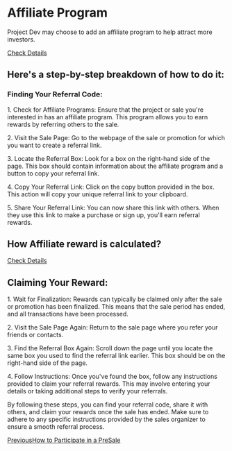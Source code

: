 # Affiliate Program

Project Dev may choose to add an affiliate program to help attract more investors. &#x20;

[Check Details](https://docs.rogerpad.finance/developers-corner/sales-options/affiliate-program)

## Here's a step-by-step breakdown of how to do it: <a href="#heres-a-step-by-step-breakdown-of-how-to-do-it" id="heres-a-step-by-step-breakdown-of-how-to-do-it"></a>

### Finding Your Referral Code: <a href="#finding-your-referral-code" id="finding-your-referral-code"></a>

1\. Check for Affiliate Programs: Ensure that the project or sale you're interested in has an affiliate program. This program allows you to earn rewards by referring others to the sale.

2\. Visit the Sale Page: Go to the webpage of the sale or promotion for which you want to create a referral link.

3\. Locate the Referral Box: Look for a box on the right-hand side of the page. This box should contain information about the affiliate program and a button to copy your referral link.

4\. Copy Your Referral Link: Click on the copy button provided in the box. This action will copy your unique referral link to your clipboard.

5\. Share Your Referral Link: You can now share this link with others. When they use this link to make a purchase or sign up, you'll earn referral rewards.

## How Affiliate reward is calculated?

[Check Details](https://docs.rogerpad.finance/developers-corner/sales-options/affiliate-program/affiliate-rewards-explained)

## Claiming Your Reward: <a href="#claiming-your-reward" id="claiming-your-reward"></a>

1\. Wait for Finalization: Rewards can typically be claimed only after the sale or promotion has been finalized. This means that the sale period has ended, and all transactions have been processed.

2\. Visit the Sale Page Again: Return to the sale page where you refer your friends or contacts.

3\. Find the Referral Box Again: Scroll down the page until you locate the same box you used to find the referral link earlier. This box should be on the right-hand side of the page.

4\. Follow Instructions: Once you've found the box, follow any instructions provided to claim your referral rewards. This may involve entering your details or taking additional steps to verify your referrals.

By following these steps, you can find your referral code, share it with others, and claim your rewards once the sale has ended. Make sure to adhere to any specific instructions provided by the sales organizer to ensure a smooth referral process.

[PreviousHow to Participate in a PreSale](https://docs.rogerpad.finance/rogerpad-solana-chain/investors-solana-corner/how-to-participate-in-a-presale)[\
](https://docs.rogerpad.finance/rogerpad-solana-chain/investors-solana-corner/how-to-claim-your-token)
